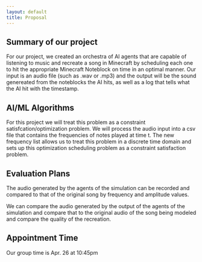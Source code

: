 ```yaml
---
layout: default
title: Proposal
---
```


## Summary of our project
For our project, we created an orchestra of AI agents that are capable of listening to music and recreate a song in Minecraft by scheduling each one to hit the appropriate Minecraft Noteblock on time in an optimal manner. Our input is an audio file (such as .wav or .mp3) and the output will be the sound genereated from the noteblocks the AI hits, as well as a log that tells what the AI hit with the timestamp.

## AI/ML Algorithms
For this project we will treat this problem as a constraint satisfcation/optimization problem. We will process the audio input into a csv file that contains the frequencies of notes played at time t. The new frequency list allows us to treat this problem in a discrete time domain and sets up this optimization scheduling problem as a constraint satisfaction problem.

## Evaluation Plans
The audio generated by the agents of the simulation can be recorded and compared to that of the original song by frequency and amplitude values.

We can compare the audio generated by the output of the agents of the simulation and compare that to the original audio of the song being modeled and compare the quality of the recreation.

## Appointment Time
Our group time is Apr. 26 at 10:45pm
